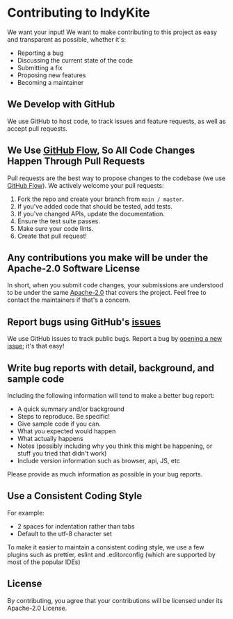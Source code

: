 # Contributing to IndyKite

We want your input! We want to make contributing to this project as easy and transparent as possible, whether it's:

* Reporting a bug
* Discussing the current state of the code
* Submitting a fix
* Proposing new features
* Becoming a maintainer

## We Develop with GitHub

We use GitHub to host code, to track issues and feature requests, as well as accept pull requests.

## We Use [GitHub Flow](https://guides.github.com/introduction/flow/index.html), So All Code Changes Happen Through Pull Requests
Pull requests are the best way to propose changes to the codebase (we use [GitHub Flow](https://guides.github.com/introduction/flow/index.html)). We actively welcome your pull requests:

1. Fork the repo and create your branch from `main / master`.
2. If you've added code that should be tested, add tests.
3. If you've changed APIs, update the documentation.
4. Ensure the test suite passes.
5. Make sure your code lints.
6. Create that pull request!

## Any contributions you make will be under the Apache-2.0 Software License
In short, when you submit code changes, your submissions are understood to be under the same [Apache-2.0](https://choosealicense.com/licenses/apache-2.0/) that covers the project. Feel free to contact the maintainers if that's a concern.

## Report bugs using GitHub's [issues](https://github.com/indykite/indykite-sdk-node/issues)
We use GitHub issues to track public bugs. Report a bug by [opening a new issue](https://github.com/indykite/indykite-sdk-node/issues); it's that easy!

## Write bug reports with detail, background, and sample code

Including the following information will tend to make a better bug report:

* A quick summary and/or background
* Steps to reproduce. Be specific!
* Give sample code if you can. 
* What you expected would happen
* What actually happens
* Notes (possibly including why you think this might be happening, or stuff you tried that didn't work)
* Include version information such as browser, api, JS, etc

Please provide as much information as possible in your bug reports.

## Use a Consistent Coding Style
For example:
* 2 spaces for indentation rather than tabs
* Default to the utf-8 character set

To make it easier to maintain a consistent coding style, we use a few plugins such as prettier, eslint and .editorconfig (which are supported by most of the popular IDEs)

## License
By contributing, you agree that your contributions will be licensed under its Apache-2.0 License.
